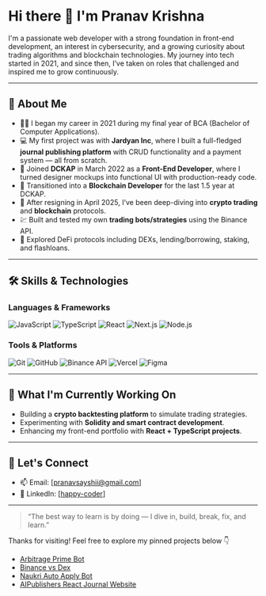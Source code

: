 # Hi there 👋 I'm Pranav Krishna

I'm a passionate web developer with a strong foundation in front-end development, an interest in cybersecurity, and a growing curiosity about trading algorithms and blockchain technologies. My journey into tech started in 2021, and since then, I’ve taken on roles that challenged and inspired me to grow continuously.

---

## 🚀 About Me

- 🧑‍🎓 I began my career in 2021 during my final year of BCA (Bachelor of Computer Applications).
- 💻 My first project was with **Jardyan Inc**, where I built a full-fledged **journal publishing platform** with CRUD functionality and a payment system — all from scratch.
- 🏢 Joined **DCKAP** in March 2022 as a **Front-End Developer**, where I turned designer mockups into functional UI with production-ready code.
- 🔐 Transitioned into a **Blockchain Developer** for the last 1.5 year at DCKAP.
- 🧪 After resigning in April 2025, I’ve been deep-diving into **crypto trading** and **blockchain** protocols.
- 💹 Built and tested my own **trading bots/strategies** using the Binance API.
- 📜 Explored DeFi protocols including DEXs, lending/borrowing, staking, and flashloans.

---

## 🛠️ Skills & Technologies

### Languages & Frameworks
![JavaScript](https://img.shields.io/badge/-JavaScript-F7DF1E?logo=javascript&logoColor=black)
![TypeScript](https://img.shields.io/badge/-TypeScript-3178C6?logo=typescript&logoColor=white)
![React](https://img.shields.io/badge/-React-61DAFB?logo=react&logoColor=black)
![Next.js](https://img.shields.io/badge/-Next.js-000000?logo=nextdotjs)
![Node.js](https://img.shields.io/badge/-Node.js-339933?logo=node.js&logoColor=white)

### Tools & Platforms
![Git](https://img.shields.io/badge/-Git-F05032?logo=git&logoColor=white)
![GitHub](https://img.shields.io/badge/-GitHub-181717?logo=github)
![Binance API](https://img.shields.io/badge/-Binance-yellow?logo=binance&logoColor=black)
![Vercel](https://img.shields.io/badge/-Vercel-000000?logo=vercel&logoColor=white)
![Figma](https://img.shields.io/badge/-Figma-F24E1E?logo=figma&logoColor=white)

---

## 📌 What I'm Currently Working On

- Building a **crypto backtesting platform** to simulate trading strategies.
- Experimenting with **Solidity and smart contract development**.
- Enhancing my front-end portfolio with **React + TypeScript projects**.

---

## 🔗 Let's Connect

- 📫 Email: [pranavsayshii@gmail.com]
- 💼 LinkedIn: [[happy-coder](https://www.linkedin.com/in/happy-coder/)]

---

> “The best way to learn is by doing — I dive in, build, break, fix, and learn.”

Thanks for visiting! Feel free to explore my pinned projects below 👇

- [Arbitrage Prime Bot](https://github.com/visionEye0/ARBITRAGE_PRIME_BOT)
- [Binance vs Dex](https://github.com/visionEye0/Binance_VS_all_dex)
- [Naukri Auto Apply Bot](https://github.com/visionEye0/Naukri-Auto-Apply-Bot)
- [AIPublishers React Journal Website](https://aipublisher.org/)
